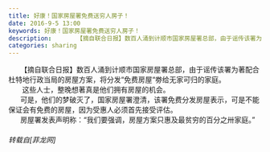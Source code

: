 ```yaml
---
title: 好康！国家房屋署免费送穷人房子！
date: 2016-9-5 13:00
keywords: 好康！国家房屋署免费送穷人房子！
description:       【摘自联合日报】数百人涌到计顺市国家房屋署总部，由于谣传该署为著配合杜特地行政当局的房屋方案，将分发“免费房屋“劵给无家可归的家庭。        这些人士，整晚想著真是他们拥有房屋的机会。       可是，他们的梦破灭了，国家房屋署澄清，该署免费分发房屋表示，可是不能保证会有免费的房屋，因为受惠人必须首先接受评估。       房屋署发表声明称：“我们要强调，房屋方案只惠及最贫穷的百分之卅家庭。”  
categories: sharing
---
```

<td class="t_f" id="postmessage_392646">

      【摘自联合日报】数百人涌到计顺市国家房屋署总部，由于谣传该署为著配合杜特地行政当局的房屋方案，将分发“免费房屋“劵给无家可归的家庭。 <br/>
       这些人士，整晚想著真是他们拥有房屋的机会。 <br/>
      可是，他们的梦破灭了，国家房屋署澄清，该署免费分发房屋表示，可是不能保证会有免费的房屋，因为受惠人必须首先接受评估。 <br/>
      房屋署发表声明称：“我们要强调，房屋方案只惠及最贫穷的百分之卅家庭。”  </td>
###### 转载自[菲龙网]